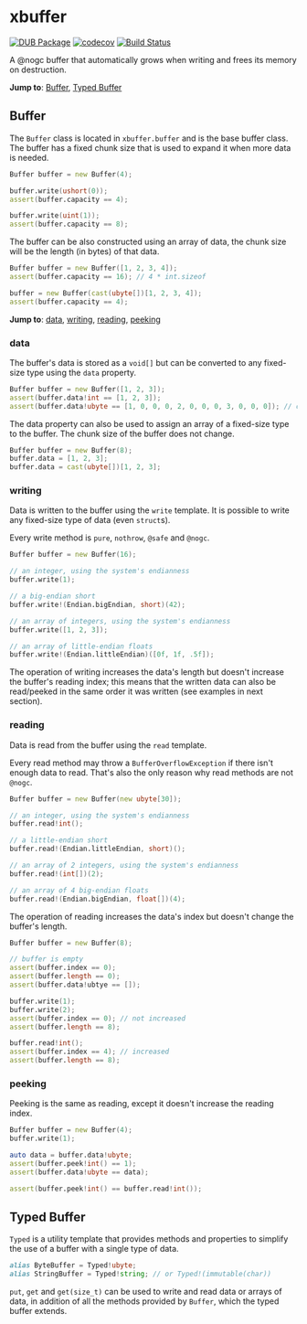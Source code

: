 xbuffer
=======

[![DUB Package](https://img.shields.io/dub/v/xbuffer.svg)](https://code.dlang.org/packages/xbuffer)
[![codecov](https://codecov.io/gh/nextcardgame/xbuffer/branch/master/graph/badge.svg)](https://codecov.io/gh/nextcardgame/xbuffer)
[![Build Status](https://travis-ci.org/nextcardgame/xbuffer.svg?branch=master)](https://travis-ci.org/nextcardgame/xbuffer)

A @nogc buffer that automatically grows when writing and frees its memory on destruction.

**Jump to**: [Buffer](#buffer), [Typed Buffer](#typed-buffer)

## Buffer

The `Buffer` class is located in `xbuffer.buffer` and is the base buffer class.
The buffer has a fixed chunk size that is used to expand it when more data is needed.

```d
Buffer buffer = new Buffer(4);

buffer.write(ushort(0));
assert(buffer.capacity == 4);

buffer.write(uint(1));
assert(buffer.capacity == 8);
```

The buffer can be also constructed using an array of data, the chunk size will be the length (in bytes) of that data.

```d
Buffer buffer = new Buffer([1, 2, 3, 4]);
assert(buffer.capacity == 16); // 4 * int.sizeof

buffer = new Buffer(cast(ubyte[])[1, 2, 3, 4]);
assert(buffer.capacity == 4);
```

**Jump to**: [data](#data), [writing](#writing), [reading](#reading), [peeking](#peeking)

### data

The buffer's data is stored as a `void[]` but can be converted to any fixed-size type using the `data` property.

```d
Buffer buffer = new Buffer([1, 2, 3]);
assert(buffer.data!int == [1, 2, 3]);
assert(buffer.data!ubyte == [1, 0, 0, 0, 2, 0, 0, 0, 3, 0, 0, 0]); // on a little-endian system
```

The data property can also be used to assign an array of a fixed-size type to the buffer.
The chunk size of the buffer does not change.

```d
Buffer buffer = new Buffer(8);
buffer.data = [1, 2, 3];
buffer.data = cast(ubyte[])[1, 2, 3];
```

### writing

Data is written to the buffer using the `write` template.
It is possible to write any fixed-size type of data (even `struct`s).

Every write method is `pure`, `nothrow`, `@safe` and `@nogc`.

```d
Buffer buffer = new Buffer(16);

// an integer, using the system's endianness
buffer.write(1);

// a big-endian short
buffer.write!(Endian.bigEndian, short)(42);

// an array of integers, using the system's endianness
buffer.write([1, 2, 3]);

// an array of little-endian floats
buffer.write!(Endian.littleEndian)([0f, 1f, .5f]);
```

The operation of writing increases the data's length but doesn't increase the buffer's reading index;
this means that the written data can also be read/peeked in the same order it was written (see examples in next section).

### reading

Data is read from the buffer using the `read` template.

Every read method may throw a `BufferOverflowException` if there isn't enough data to read.
That's also the only reason why read methods are not `@nogc`.

```d
Buffer buffer = new Buffer(new ubyte[30]);

// an integer, using the system's endianness
buffer.read!int();

// a little-endian short
buffer.read!(Endian.littleEndian, short)();

// an array of 2 integers, using the system's endianness
buffer.read!(int[])(2);

// an array of 4 big-endian floats
buffer.read!(Endian.bigEndian, float[])(4);
```

The operation of reading increases the data's index but doesn't change the buffer's length.

```d
Buffer buffer = new Buffer(8);

// buffer is empty
assert(buffer.index == 0);
assert(buffer.length == 0);
assert(buffer.data!ubtye == []);

buffer.write(1);
buffer.write(2);
assert(buffer.index == 0); // not increased
assert(buffer.length == 8);

buffer.read!int();
assert(buffer.index == 4); // increased
assert(buffer.length == 8);
```

### peeking

Peeking is the same as reading, except it doesn't increase the reading index.

```d
Buffer buffer = new Buffer(4);
buffer.write(1);

auto data = buffer.data!ubyte;
assert(buffer.peek!int() == 1);
assert(buffer.data!ubyte == data);

assert(buffer.peek!int() == buffer.read!int());
```

## Typed Buffer

`Typed` is a utility template that provides methods and properties to simplify the use of a buffer with a single type of data.

```d
alias ByteBuffer = Typed!ubyte;
alias StringBuffer = Typed!string; // or Typed!(immutable(char))
```

`put`, `get` and `get(size_t)` can be used to write and read data or arrays of data, in addition of all the methods provided by `Buffer`, which the typed buffer extends.

